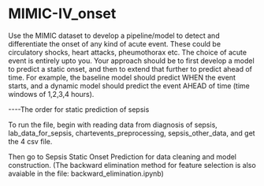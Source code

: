 # MIMIC-IV_onset
Use the MIMIC dataset to develop a pipeline/model to detect and differentiate the onset of any kind of acute event. These could be circulatory shocks, heart attacks, pheumothorax etc. The choice of acute event is entirely upto you. Your approach should be to first develop a model to predict a static onset, and then to extend that further to predict ahead of time. For example, the baseline model should predict WHEN the event starts, and a dynamic model should predict the event AHEAD of time (time windows of 1,2,3,4 hours). 


----The order for static prediction of sepsis


To run the file, begin with reading data from diagnosis of sepsis, lab_data_for_sepsis, chartevents_preprocessing, sepsis_other_data, and get the 4 csv file. 


Then go to Sepsis Static Onset Prediction for data cleaning and model construction. (The backward elimination method for feature selection is also avaiable in the file: backward_elimination.ipynb)
